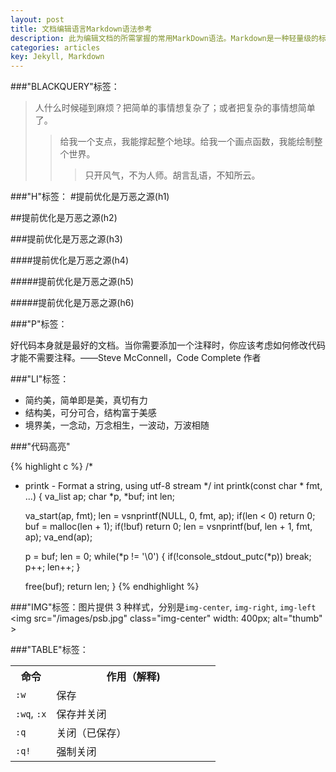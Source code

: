 ```yaml
---
layout: post
title: 文档编辑语言Markdown语法参考
description: 此为编辑文档的所需掌握的常用MarkDown语法。Markdown是一种轻量级的标记语言，其已成为可读性最大并可再发行的可输入输出的格式。这种语言创建灵感来自于已经存在的带标记的电子邮件文本。Markdown允许HTML语法，所以使用者如果需要可以直接用HTML来表示是可以的。
categories: articles
key: Jekyll, Markdown
---
```


###"BLACKQUERY"标签：
> 人什么时候碰到麻烦？把简单的事情想复杂了；或者把复杂的事情想简单了。
> > 给我一个支点，我能撑起整个地球。给我一个画点函数，我能绘制整个世界。
> > > 只开风气，不为人师。胡言乱语，不知所云。

###"H"标签：
#提前优化是万恶之源(h1)

##提前优化是万恶之源(h2)

###提前优化是万恶之源(h3)

####提前优化是万恶之源(h4)

#####提前优化是万恶之源(h5)

#####提前优化是万恶之源(h6)

###"P"标签：

好代码本身就是最好的文档。当你需要添加一个注释时，你应该考虑如何修改代码才能不需要注释。——Steve McConnell，Code Complete 作者

###"LI"标签：

* 简约美，简单即是美，真切有力
* 结构美，可分可合，结构富于美感
* 境界美，一念动，万念相生，一波动，万波相随

###"代码高亮"

{% highlight c %}
/*
 * printk - Format a string, using utf-8 stream
 */
int printk(const char * fmt, ...)
{
	va_list ap;
	char *p, *buf;
	int len;

	va_start(ap, fmt);
	len = vsnprintf(NULL, 0, fmt, ap);
	if(len < 0)
		return 0;
	buf = malloc(len + 1);
	if(!buf)
		return 0;
	len = vsnprintf(buf, len + 1, fmt, ap);
	va_end(ap);

	p = buf;
	len = 0;
	while(*p != '\0')
	{
		if(!console_stdout_putc(*p))
			break;
		p++;
		len++;
	}

	free(buf);
	return len;
}
{% endhighlight %}

###"IMG"标签：图片提供 3 种样式，分别是<code class="code">img-center</code>, <code class="code">img-right</code>, <code class="code">img-left</code>
<img src="/images/psb.jpg" class="img-center" width: 400px; alt="thumb" >

###"TABLE"标签：

<table width="100%">
	<tbody>
		<tr>
			<th width="20%">命令</th>
			<th width="80%">作用（解释)</th>
		</tr>
		<tr>
			<td>
				<code class="v-code">:w</code>
			</td>
			<td>保存</td>
		</tr>
		<tr>
			<td>
				<code class="v-code">:wq</code>,
				<code class="v-code">:x</code>
			</td>
			<td>保存并关闭</td>
		</tr>
		<tr>
			<td>
				<code class="v-code">:q</code>
			</td>
			<td>关闭（已保存）</td>
		</tr>
		<tr>
			<td>
				<code class="v-code">:q!</code>
			</td>
			<td>强制关闭</td>
		</tr>
	</tbody>
</table>


